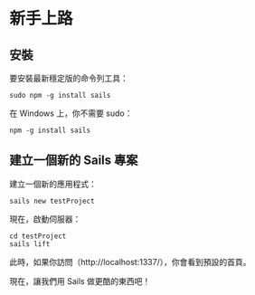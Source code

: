# 新手上路

## 安裝
要安裝最新穩定版的命令列工具：

```
sudo npm -g install sails
```

在 Windows 上，你不需要 sudo：

```
npm -g install sails
```

## 建立一個新的 Sails 專案
建立一個新的應用程式：

```
sails new testProject
```

現在，啟動伺服器：

```
cd testProject
sails lift
```

此時，如果你訪問（http://localhost:1337/），你會看到預設的首頁。

現在，讓我們用 Sails 做更酷的東西吧！

<docmeta name="uniqueID" value="GettingStarted99009">
<docmeta name="displayName" value="Getting Started">

